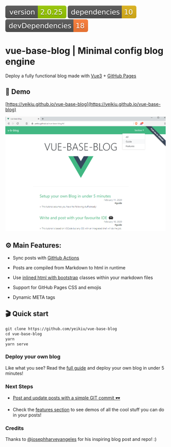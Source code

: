 <img src=".ci_badges/npm-version-badge.svg" /> <img src=".ci_badges/npm-dependencies-badge.svg" /> <img src=".ci_badges/npm-devdependencies-badge.svg" />

# vue-base-blog | Minimal config blog engine

Deploy a fully functional blog made with [Vue3](https://vuejs.org/) + [GitHub Pages](https://guides.github.com/features/pages/)

## 👀 Demo

[https://yeikiu.github.io/vue-base-blog](https://yeikiu.github.io/vue-base-blog)

![vbb_screenshot](public/blog_store/assets/vbb_screenshot.png)


## ⚙️ Main Features:

* Sync posts with [GitHub Actions](https://docs.github.com/en/actions/getting-started-with-github-actions)

* Posts are compiled from Markdown to html in runtime

* Use [inlined html with bootstrap](#/features/inline-bootstrap-html) classes within your markdown files

* Support for GitHub Pages CSS and emojis

* Dynamic META tags


## 🎬 Quick start

    git clone https://github.com/yeikiu/vue-base-blog
    cd vue-base-blog
    yarn
    yarn serve


### Deploy your own blog

Like what you see?
Read the [full guide](#/guide/setup-yor-own-blog) and deploy your own blog in under 5 minutes!


### Next Steps

- [Post and update posts with a simple GIT commit 🕶](#/guide/post-with-a-simple-git-commit)

- Check the [features section](#/features) to see demos of all the cool stuff you can do in your posts!


### Credits

Thanks to [@josephharveyangeles](https://github.com/josephharveyangeles/vue-markdown-blog) for his inspiring blog post and repo! :)